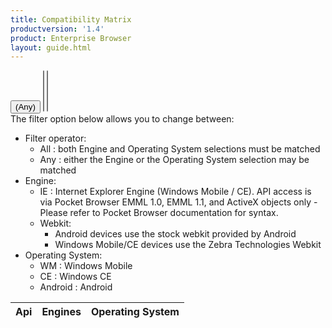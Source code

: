 ```yaml
---
title: Compatibility Matrix
productversion: '1.4'
product: Enterprise Browser
layout: guide.html
---
```

<div id="toolbar" >
	<button class="btn btn-primary" id="btnFilter"><i class="glyphicon glyphicon-filter"></i> (<span id="condition">Any</span>)</button>
	<select id="engines" multiple="multiple">
	</select>
	<select id="os" multiple="multiple">
	</select>
</div>
The filter option below allows you to change between:

* Filter operator:
	* All : both Engine and Operating System selections must be matched
	* Any : either the Engine or the Operating System selection may be matched
* Engine:
	* IE : Internet Explorer Engine (Windows Mobile / CE). API access is via Pocket Browser EMML 1.0, EMML 1.1, and ActiveX objects only - Please refer to Pocket Browser documentation for syntax. 
	* Webkit:
		* Android devices use the stock webkit provided by Android
		* Windows Mobile/CE devices use the Zebra Technologies Webkit
* Operating System:
	* WM : Windows Mobile
	* CE : Windows CE
	* Android : Android


<table id="table" 
	data-search="true"
	data-show-columns="true"
	data-toolbar="#toolbar">
    <thead>
    <tr>
        <th data-field="api">Api</th>
        <th data-field="engines">Engines</th>
        <th data-field="os">Operating System</th>
    </tr>
    </thead>
</table>


